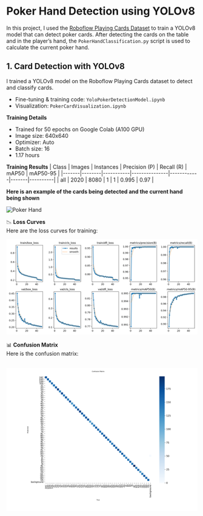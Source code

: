 # Poker Hand Detection using YOLOv8

In this project, I used the [Roboflow Playing Cards Dataset](https://universe.roboflow.com/augmented-startups/playing-cards-ow27d/dataset/4) to train a YOLOv8 model that can detect poker cards. After detecting the cards on the table and in the player’s hand, the `PokerHandClassification.py` script is used to calculate the current poker hand.



## 1. Card Detection with YOLOv8

I trained a YOLOv8 model on the Roboflow Playing Cards dataset to detect and classify cards.  
- Fine-tuning & training code: `YoloPokerDetectionModel.ipynb`  
- Visualization: `PokerCardVisualization.ipynb`

**Training Details**  
- Trained for 50 epochs on Google Colab (A100 GPU)  
- Image size: 640x640  
- Optimizer: Auto  
- Batch size: 16
- 1.17 hours

**Training Results**
| Class | Images | Instances | Precision (P) | Recall (R) | mAP50 | mAP50-95 |
|-------|--------|-----------|---------------|------------|-------|----------|
| all   | 2020   | 8080      | 1             | 1          | 0.995 | 0.97   |

**Here is an example of the cards being detected and the current hand being shown**

![Poker Hand](Images/PokerHand.png)

📉 **Loss Curves**  
Here are the loss curves for training:

![Training Losses](Images/results.png)

📊 **Confusion Matrix**  
Here is the confusion matrix:

![Confusion matrix](Images/confusion_matrix.png)
---
